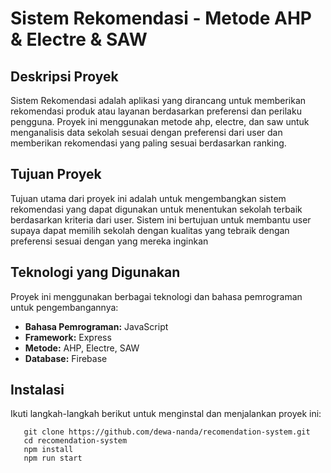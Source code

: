
# Sistem Rekomendasi - Metode AHP & Electre & SAW

## Deskripsi Proyek

Sistem Rekomendasi adalah aplikasi yang dirancang untuk memberikan rekomendasi produk atau layanan berdasarkan preferensi dan perilaku pengguna. Proyek ini menggunakan metode ahp, electre, dan saw untuk menganalisis data sekolah sesuai dengan preferensi dari user dan memberikan rekomendasi yang paling sesuai berdasarkan ranking.

## Tujuan Proyek

Tujuan utama dari proyek ini adalah untuk mengembangkan sistem rekomendasi yang dapat digunakan untuk menentukan sekolah terbaik berdasarkan kriteria dari user. Sistem ini bertujuan untuk membantu user supaya dapat memilih sekolah dengan kualitas yang tebraik dengan preferensi sesuai dengan yang mereka inginkan

## Teknologi yang Digunakan

Proyek ini menggunakan berbagai teknologi dan bahasa pemrograman untuk pengembangannya:

- **Bahasa Pemrograman:** JavaScript
- **Framework:** Express
- **Metode:** AHP, Electre, SAW
- **Database:** Firebase

## Instalasi

Ikuti langkah-langkah berikut untuk menginstal dan menjalankan proyek ini:

```
   git clone https://github.com/dewa-nanda/recomendation-system.git
   cd recomendation-system
   npm install
   npm run start
```
